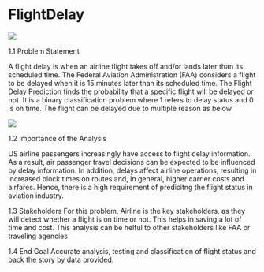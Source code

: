 # FlightDelay

<img src="https://static01.nyt.com/images/2021/04/24/multimedia/20sp-currents-planes-illo/20sp-currents-planes-illo-superJumbo.gif?quality=75&auto=webp">

1.1 Problem Statement

A flight delay is when an airline flight takes off and/or lands later than its scheduled time. The Federal Aviation Administration (FAA) considers a flight to be delayed when it is 15 minutes later than its scheduled time. The Flight Delay Prediction finds the probability that a specific flight will be delayed or not. It is a binary classification problem where 1 refers to delay status and 0 is on time. The flight can be delayed due to multiple reason as below

<img src= "https://www.faa.gov/sites/faa.gov/files/images/delay.jpg">

1.2 Importance of the Analysis

US airline passengers increasingly have access to flight delay information. As a result, air passenger travel decisions can be expected to be influenced by delay information. In addition, delays affect airline operations, resulting in increased block times on routes and, in general, higher carrier costs and airfares. Hence, there is a high requirement of predicitng the flight status in aviation industry.

1.3 Stakeholders
For this problem, Airline is the key stakeholders, as they will detect whether a flight is on time or not. This helps in saving a lot of time and cost. This analysis can be helful to other stakeholders like FAA or traveling agencies

1.4 End Goal
Accurate analysis, testing and classification of flight status and back the story by data provided.
